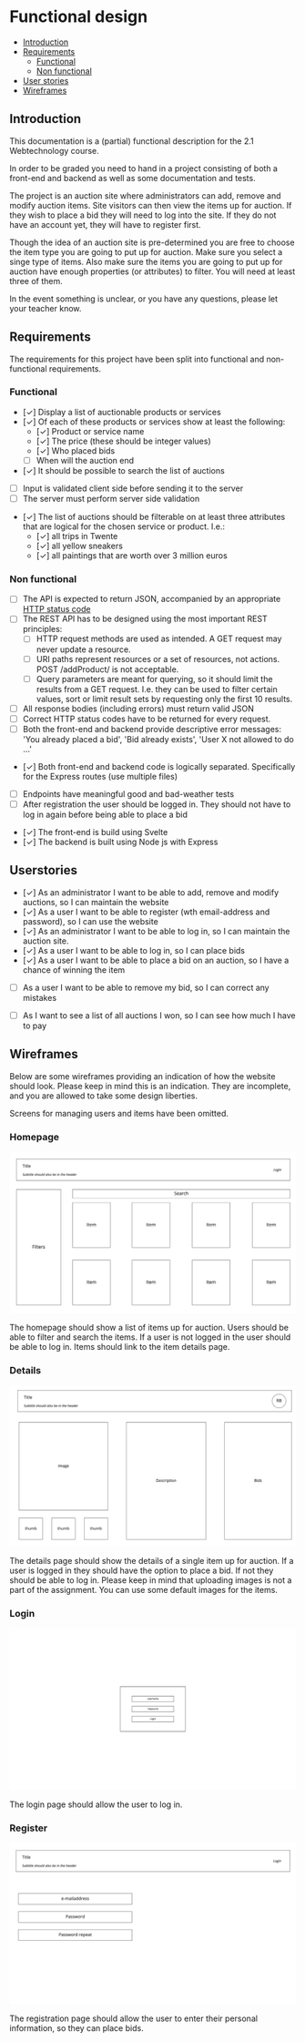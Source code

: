 # Functional design

- [Introduction](./functional-design.md#introduction)
- [Requirements](./functional-design.md#requirements)
  - [Functional](./functional-design.md#functional)
  - [Non functional](./functional-design.md#non-functional)
- [User stories](./functional-design.md#userstories)
- [Wireframes](./functional-design.md#wireframes)

## Introduction

This documentation is a (partial) functional description for the 2.1 Webtechnology course.

In order to be graded you need to hand in a project consisting of both a front-end and backend as well as some 
documentation and tests.

The project is an auction site where administrators can add, remove and modify auction items. Site visitors can then
view the items up for auction. If they wish to place a bid they will need to log into the site. If they do not have an
account yet, they will have to register first.

Though the idea of an auction site is pre-determined you are free to choose the item type you are going to put up for
auction. Make sure you select a singe type of items. Also make sure the items you are going to put up for auction have
enough properties (or attributes) to filter. You will need at least three of them.

In the event something is unclear, or you have any questions, please let your teacher know.

## Requirements

The requirements for this project have been split into functional and non-functional requirements.

### Functional

- [✓] Display a list of auctionable products or services
- [✓] Of each of these products or services show at least the following:
  - [✓] Product or service name
  - [✓] The price (these should be integer values)
  - [✓] Who placed bids
  - [ ] When will the auction end
- [✓] It should be possible to search the list of auctions
- [ ] Input is validated client side before sending it to the server
- [ ] The server must perform server side validation
- [✓] The list of auctions should be filterable on at least three attributes that are logical for the chosen service or product. I.e.:
  - [✓] all trips in Twente 
  - [✓] all yellow sneakers
  - [✓] all paintings that are worth over 3 million euros

### Non functional

- [ ] The API is expected to return JSON, accompanied by an appropriate [HTTP status code](https://en.wikipedia.org/wiki/List_of_HTTP_status_codes)
- [ ] The REST API has to be designed using the most important REST principles:
  - [ ] HTTP request methods are used as intended. A GET request may never update a resource.
  - [ ] URI paths represent resources or a set of resources, not actions. POST /addProduct/ is not acceptable. 
  - [ ] Query parameters are meant for querying, so it should limit the results from a GET request. I.e. they can be used to filter certain values, sort or limit result sets by requesting only the first 10 results.
- [ ] All response bodies (including errors) must return valid JSON
- [ ] Correct HTTP status codes have to be returned for every request.
- [ ] Both the front-end and backend provide descriptive error messages: 'You already placed a bid', 'Bid already exists', 'User X not allowed to do ...'
- [✓] Both front-end and backend code is logically separated. Specifically for the Express routes (use multiple files)
- [ ] Endpoints have meaningful good and bad-weather tests
- [ ] After registration the user should be logged in. They should not have to log in again before being able to place a bid
- [✓] The front-end is build using Svelte
- [✓] The backend is built using Node js with Express


## Userstories

- [✓] As an administrator I want to be able to add, remove and modify auctions, so I can maintain the website
- [✓] As a user I want to be able to register (wth email-address and password), so I can use the website
- [✓] As an administrator I want to be able to log in, so I can maintain the auction site.
- [✓] As a user I want to be able to log in, so I can place bids
- [✓] As a user I want to be able to place a bid on an auction, so I have a chance of winning the item
- [ ] As a user I want to be able to remove my bid, so I can correct any mistakes 
- [ ] As I want to see a list of all auctions I won, so I can see how much I have to pay


## Wireframes

Below are some wireframes providing an indication of how the website should look. Please keep in mind this is an 
indication. They are incomplete, and you are allowed to take some design liberties. 

Screens for managing users and items have been omitted.

### Homepage

![](../assignment/assets/homepage.jpeg)

The homepage should show a list of items up for auction. Users should be able to filter and search the items. If a user 
is not logged in the user should be able to log in. Items should link to the item details page.  

### Details

![](../assignment/assets/details.jpeg)

The details page should show the details of a single item up for auction. If a user is logged in they should have the 
option to place a bid. If not they should be able to log in. Please keep in mind that uploading images is not a part of
the assignment. You can use some default images for the items.

### Login

![](../assignment/assets/login.jpeg)

The login page should allow the user to log in.

### Register

![](../assignment/assets/register.jpeg)

The registration page should allow the user to enter their personal information, so they can place bids.